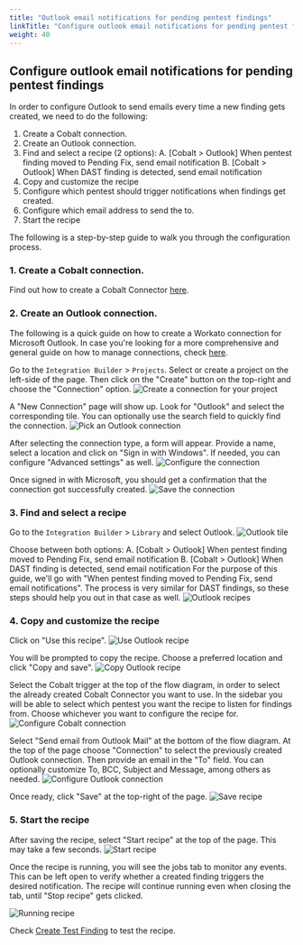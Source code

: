 ```yaml
---
title: "Outlook email notifications for pending pentest findings"
linkTitle: "Configure outlook email notifications for pending pentest findings"
weight: 40
---
```


## Configure outlook email notifications for pending pentest findings

In order to configure Outlook to send emails every time a new finding gets created, we need to do the following:
1. Create a Cobalt connection.
2. Create an Outlook connection.
3. Find and select a recipe (2 options):
  A. [Cobalt > Outlook] When pentest finding moved to Pending Fix, send email notification
  B. [Cobalt > Outlook] When DAST finding is detected, send email notification
4. Copy and customize the recipe
  1. Configure which pentest should trigger notifications when findings get created.
  2. Configure which email address to send the to.
5. Start the recipe

The following is a step-by-step guide to walk you through the configuration process.

### 1. Create a Cobalt connection.

Find out how to create a Cobalt Connector [here](integrations/integrationbuilder/#connection).

### 2. Create an Outlook connection.

The following is a quick guide on how to create a Workato connection for Microsoft Outlook.
In case you're looking for a more comprehensive and general guide on how to manage connections, check [here](integrations/integrationbuilder/connect-your-applications/).

Go to the `Integration Builder` > `Projects`. Select or create a project on the left-side of the page. Then click on the "Create" button on the top-right and choose the "Connection" option.
![Create a connection for your project](/integrations/integration_builder/findings_outlook_notifications/create_connection_step1.png "Create a connection for your project")

A "New Connection" page will show up. Look for "Outlook" and select the corresponding tile. You can optionally use the search field to quickly find the connection.
![Pick an Outlook connection](/integrations/integration_builder/findings_outlook_notifications/create_connection_step2.png "Pick an Outlook connection")

After selecting the connection type, a form will appear. Provide a name, select a location and click on "Sign in with Windows". If needed, you can configure "Advanced settings" as well.
![Configure the connection](/integrations/integration_builder/findings_outlook_notifications/create_connection_step3.png "Configure the connection")

Once signed in with Microsoft, you should get a confirmation that the connection got successfully created.
![Save the connection](/integrations/integration_builder/findings_outlook_notifications/create_connection_step4.png "Save the connection")

### 3. Find and select a recipe

Go to the `Integration Builder` > `Library` and select Outlook. 
![Outlook tile](/integrations/integration_builder/findings_outlook_notifications/configure_outlook_notification_step1.png "Outlook tile")

Choose between both options:
A. [Cobalt > Outlook] When pentest finding moved to Pending Fix, send email notification
B. [Cobalt > Outlook] When DAST finding is detected, send email notification
For the purpose of this guide, we'll go with "When pentest finding moved to Pending Fix, send email notifications". The process is very similar for DAST findings, so these steps should help you out in that case as well.
![Outlook recipes](/integrations/integration_builder/findings_outlook_notifications/configure_outlook_notification_step2.png "Outlook recipes")

### 4. Copy and customize the recipe

Click on "Use this recipe".
![Use Outlook recipe](/integrations/integration_builder/findings_outlook_notifications/configure_outlook_notification_step3.png "Use Outlook recipe")

You will be prompted to copy the recipe. Choose a preferred location and click "Copy and save".
![Copy Outlook recipe](/integrations/integration_builder/findings_outlook_notifications/configure_outlook_notification_step4.png "Copy Outlook recipe")

Select the Cobalt trigger at the top of the flow diagram, in order to select the already created Cobalt Connector you want to use. In the sidebar you will be able to select which pentest you want the recipe to listen for findings from. Choose whichever you want to configure the recipe for.
![Configure Cobalt connection](/integrations/integration_builder/findings_outlook_notifications/configure_outlook_notification_step5.png "Configure Cobalt connection")

Select "Send email from Outlook Mail" at the bottom of the flow diagram. At the top of the page choose "Connection" to select the previously created Outlook connection. Then provide an email in the "To" field. You can optionally customize To, BCC, Subject and Message, among others as needed.
![Configure Outlook connection](/integrations/integration_builder/findings_outlook_notifications/configure_outlook_notification_step6.png "Configure Outlook connection")

Once ready, click "Save" at the top-right of the page.
![Save recipe](/integrations/integration_builder/findings_outlook_notifications/configure_outlook_notification_step7.png "Save recipe")

### 5. Start the recipe
After saving the recipe, select "Start recipe" at the top of the page. This may take a few seconds.
![Start recipe](/integrations/integration_builder/findings_outlook_notifications/start_recipe.png "Start recipe")

Once the recipe is running, you will see the jobs tab to monitor any events. This can be left open to verify whether a created finding triggers the desired notification.
The recipe will continue running even when closing the tab, until "Stop recipe" gets clicked.

![Running recipe](/integrations/integration_builder/findings_outlook_notifications/running_recipe.png "Running recipe")

Check [Create Test Finding](integrations/development/create-test-finding/) to test the recipe.